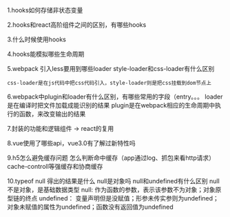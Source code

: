1.hooks如何存储非状态变量

2.hooks和react高阶组件之间的区别，有哪些hooks

3.什么时候使用hooks

4.hooks能模拟哪些生命周期

5.webpack  引入less要用到哪些loader  style-loader和css-loader有什么区别

    css-loader是在js代码中把css代码引入，style-loader则是把css挂载到dom节点上

6.webpack中plugin和loader有什么区别，有哪些常用的字段（entry。。。
    loader是在编译时把文件加载成能识别的结果
    plugin是在webpack相应的生命周期中执行的函数，来改变输出的结果

7.封装的功能和逻辑组件  ->  react的复用

8.vue使用了哪些api，vue3.0有了解过新特性吗

9.h5怎么避免缓存问题  怎么判断命中缓存（app通过log、抓包来看http请求）
    cache-controll等强缓存和协商缓存

10.typeof null 得出的结果是什么  null是对象吗  null和undefined有什么区别
    null不是对象，是基础数据类型
    null: 作为函数的参数，表示该参数不为对象；对象原型链的终点
    undefined： 变量声明但是没赋值；形参未传实参则为undefined；对象未赋值的属性为undefined；函数没有返回值为undefined
